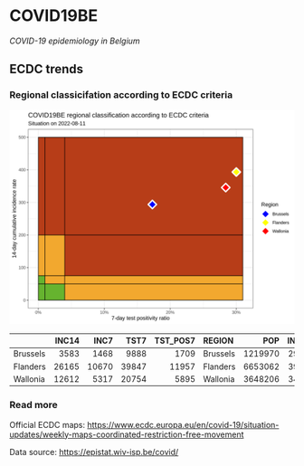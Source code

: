 
# COVID19BE

*COVID-19 epidemiology in Belgium*

## ECDC trends

### Regional classicifation according to ECDC criteria

![](COVID9BE-ecdc-trend.png)

|          | INC14 |  INC7 |  TST7 | TST\_POS7 | REGION   |     POP | INC14\_RT |       PR7 |          GR |
| :------- | ----: | ----: | ----: | --------: | :------- | ------: | --------: | --------: | ----------: |
| Brussels |  3583 |  1468 |  9888 |      1709 | Brussels | 1219970 |  293.6957 | 0.1728358 | \-0.3059102 |
| Flanders | 26165 | 10670 | 39847 |     11957 | Flanders | 6653062 |  393.2776 | 0.3000728 | \-0.3113908 |
| Wallonia | 12612 |  5317 | 20754 |      5895 | Wallonia | 3648206 |  345.7042 | 0.2840416 | \-0.2711446 |

### Read more

Official ECDC maps:
<https://www.ecdc.europa.eu/en/covid-19/situation-updates/weekly-maps-coordinated-restriction-free-movement>

Data source: <https://epistat.wiv-isp.be/covid/>
